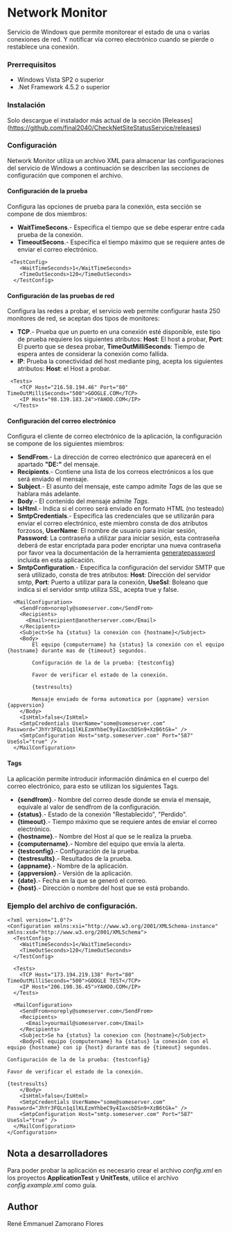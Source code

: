 # Network Monitor

Servicio de Windows que permite monitorear el estado de una o varias conexiones de red. Y notificar vía correo electrónico cuando se pierde o restablece una conexión.

### Prerrequisitos

- Windows Vista SP2 o superior
- .Net Framework 4.5.2 o superior


### Instalación

Solo descargue el instalador más actual de la sección [Releases] (https://github.com/final2040/CheckNetSiteStatusService/releases)

### Configuración
Network Monitor utiliza un archivo XML para almacenar las configuraciones del servicio de Windows a continuación se describen las secciones de configuración que componen el archivo.

#### Configuración de la prueba

Configura las opciones de prueba para la conexión, esta sección se compone de dos miembros:

- **WaitTimeSecons**.- Especifica el tiempo que se debe esperar entre cada prueba de la conexión.
- **TimeoutSecons**.- Especifica el tiempo máximo que se requiere antes de enviar el correo electrónico.
```
 <TestConfig>
    <WaitTimeSeconds>1</WaitTimeSeconds>
    <TimeOutSeconds>120</TimeOutSeconds>
  </TestConfig>
```

#### Configuración de las pruebas de red

Configura las redes a probar, el servicio web permite configurar hasta 250 monitores de red, se aceptan dos tipos de monitores:

- **TCP**.- Prueba que un puerto en una conexión esté disponible, este tipo de prueba requiere los siguientes atributos: **Host**: El host a probar, **Port**: El puerto que se desea probar, **TimeOutMilliSeconds**: Tiempo de espera antes de considerar la conexión como fallida.
- **IP**: Prueba la conectividad del host mediante ping, acepta los siguientes atributos: **Host**: el Host a probar.
```
 <Tests>
    <TCP Host="216.58.194.46" Port="80" TimeOutMilliSeconds="500">GOOGLE.COM</TCP>
    <IP Host="98.139.183.24">YAHOO.COM</IP>
  </Tests>
```
#### Configuración del correo electrónico

Configura el cliente de correo electrónico de la aplicación, la configuración se compone de los siguientes miembros:

- **SendFrom**.- La dirección de correo electrónico que aparecerá en el apartado **"DE:"** del mensaje.
- **Recipients**.- Contiene una lista de los correos electrónicos a los que será enviado el mensaje.
- **Subject**.- El asunto del mensaje, este campo admite *Tags* de las que se hablara más adelante.
- **Body**.- El contenido del mensaje admite *Tags*.
- **IsHtml**.- Indica si el correo será enviado en formato HTML (no testeado)
- **SmtpCredentials**.- Especifica las credenciales que se utilizarán para enviar el correo electrónico, este miembro consta de dos atributos forzosos, **UserName**: El nombre de usuario para iniciar sesión, **Password**: La contraseña a utilizar para iniciar sesión, esta contraseña deberá de estar encriptada para poder encriptar una nueva contraseña por favor vea la documentación de la herramienta [generatepassword](GeneratePassword.md) incluida en esta aplicación.
- **SmtpConfiguration**.- Especifica la configuración del servidor SMTP que será utilizado, consta de tres atributos: **Host**: Dirección del servidor smtp, **Port**: Puerto a utilizar para la conexión, **UseSsl**: Boleano que indica si el servidor smtp utiliza SSL, acepta true y false.
```
  <MailConfiguration>
    <SendFrom>noreply@someserver.com</SendFrom>
    <Recipients>
      <Email>recipient@anotherserver.com</Email>	  
    </Recipients>
    <Subject>Se ha {status} la conexión con {hostname}</Subject>
    <Body>
        El equipo {computername} ha {status} la conexión con el equipo {hostname} durante mas de {timeout} segundos.

        Configuración de la de la prueba: {testconfig}

        Favor de verificar el estado de la conexión.

        {testresults}

        Mensaje enviado de forma automatica por {appname} version {appversion}
    </Body>
    <IsHtml>false</IsHtml>
    <SmtpCredentials UserName="some@someserver.com" Password="JhYr3FQLn1q1lKLEzmYhbeC9y4IaxcbDSn9+XzB6tGk=" />
    <SmtpConfiguration Host="smtp.someserver.com" Port="587" UseSsl="true" />
  </MailConfiguration>
```

#### Tags

La aplicación permite introducir información dinámica en el cuerpo del correo electrónico, para esto se utilizan los siguientes Tags.

- **{sendfrom}**.- Nombre del correo desde donde se envía el mensaje, equivale al valor de sendfrom de la configuración.
- **{status}**.- Estado de la conexión "Restablecido", "Perdido".
- **{timeout}**.- Tiempo máximo que se requiere antes de enviar el correo electrónico.
- **{hostname}**.- Nombre del Host al que se le realiza la prueba.
- **{computername}**.- Nombre del equipo que envía la alerta.
- **{testconfig}**.- Configuración de la prueba.
- **{testresults}**.- Resultados de la prueba.
- **{appname}**.- Nombre de la aplicación.
- **{appversion}**.- Versión de la aplicación.
- **{date}**.- Fecha en la que se generó el correo.
- **{host}**.- Dirección o nombre del host que se está probando.

### Ejemplo del archivo de configuración.
```
<?xml version="1.0"?>
<Configuration xmlns:xsi="http://www.w3.org/2001/XMLSchema-instance" xmlns:xsd="http://www.w3.org/2001/XMLSchema">
  <TestConfig>
    <WaitTimeSeconds>1</WaitTimeSeconds>
    <TimeOutSeconds>120</TimeOutSeconds>
  </TestConfig>

  <Tests>
    <TCP Host="173.194.219.138" Port="80" TimeOutMilliSeconds="500">GOOGLE TEST</TCP>
    <IP Host="206.190.36.45">YAHOO.COM</IP>
  </Tests>
  
  <MailConfiguration>
    <SendFrom>noreply@someserver.com</SendFrom>
    <Recipients>
      <Email>yourmail@someserver.com</Email>
    </Recipients>
    <Subject>Se ha {status} la conexion con {hostname}</Subject>
    <Body>El equipo {computername} ha {status} la conexión con el equipo {hostname} con ip {host} durante mas de {timeout} segundos.
    
Configuración de la de la prueba: {testconfig}
      
Favor de verificar el estado de la conexión.
      
{testresults}
    </Body>
    <IsHtml>false</IsHtml>
    <SmtpCredentials UserName="some@someserver.com" Password="JhYr3FQLn1q1lKLEzmYhbeC9y4IaxcbDSn9+XzB6tGk=" />
    <SmtpConfiguration Host="smtp.someserver.com" Port="587" UseSsl="true" />
  </MailConfiguration>
</Configuration>
```

## Nota a desarrolladores

Para poder probar la aplicación es necesario crear el archivo *config.xml* en los proyectos **ApplicationTest** y **UnitTests**, utilice el archivo *config.example.xml* como guía.

## Author

René Emmanuel Zamorano Flores

